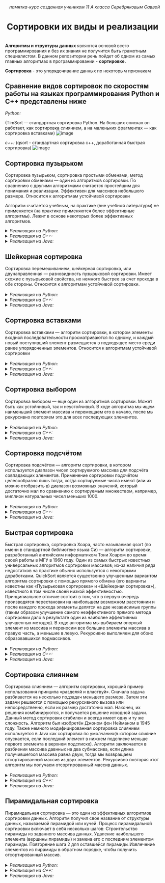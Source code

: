 <h6 align="right">памятка-курс созданная учеником 11 А класса Серебряковым Саввой</h6>
<h1 align="center">Сортировки их виды и реализации</h1>
<br>
<b>Алгоритмы и структуры данных</b> являются основой всего программирования и без их знания не получится быть грамотным специалистом. В данном репозитории речь пойдет об одном из самых главных алгоритмах в программировании - <b>сортировке.</b>

<b>Сортировка</b> - это упорядочивание данных по некоторым признакам
<h2>Сравнение видов сортировок по скоростям работы на языках программирования Python и C++ представлены ниже</h2>

_Python:_

(TimSort — стандартная сортировка Python. На больших списках он работает, как сортировка слиянием, а на маленьких фрагментах — как сортировка вставками)
![image](https://github.com/devopn/structures-and-algoritms/assets/65233658/f91c0798-0509-4660-b321-f1e2c8a539b3)

_c++:_
(qsort - стандартная сортировка c++, доработанная быстрая сортировка)
![image](https://github.com/devopn/structures-and-algoritms/assets/65233658/d563bfb3-ad9e-4add-a8f1-72d17ec118a9)



<h2>Сортировка пузырьком</h2>
Сортировка пузырьком, сортировка простыми обменами, метод сортировки обменами — один из алгоритмов сортировки. По сравнению с другими алгоритмами считается простейшим для понимания и реализации. Эффективен для массивов небольшого размера. Относится к алгоритмам устойчивой сортировки 

Алгоритм считается учебным, на практике (вне учебной литературы) не применяется (на практике применяются более эффективные алгоритмы). Лежит в основе некоторых более эффективных алгоритмов. 
<br>

<details>  
  
<summary><i>Реализация на Python:</i></summary>

```python
 def bubble_sort(array):  
    N = len(array)  
    for i in range(N-1):  
        for j in range(N-i-1):  
            if array[j] > array[j+1]: 
                array[j],array[j+1] \ 
                    = array[j+1], array[j]
```
</details>
<details>
<summary><i>Реализация на C++:</i></summary>
  
```C++
void bubbleSort(int arr[], int n)
{
    int i, j;
    bool swapped;
    for (i = 0; i < n - 1; i++) {
        swapped = false;
        for (j = 0; j < n - i - 1; j++) {
            if (arr[j] > arr[j + 1]) {
                swap(arr[j], arr[j + 1]);
                swapped = true;
            }
        }
        if (swapped == false)
            break;
    }
}
```
</details>
<details>
  
<summary><i>Реализация на Java:</i></summary>
  
```java
static void bubbleSort(int arr[], int n)
    {
        int i, j, temp;
        boolean swapped;
        for (i = 0; i < n - 1; i++) {
            swapped = false;
            for (j = 0; j < n - i - 1; j++) {
                if (arr[j] > arr[j + 1]) {
                    temp = arr[j];
                    arr[j] = arr[j + 1];
                    arr[j + 1] = temp;
                    swapped = true;
                }
            }
            if (swapped == false)
                break;
        }
    }
```
</details>

<h2>Шейкерная сортировка</h2>
Сортировка перемешиванием, шейкерная сортировка, или двунаправленная — разновидность пузырьковой сортировки. Имеет схожие с пузырьковой свойства, но немного быстрее за счет прохода в обе стороны. Относится к алгоритмам устойчивой сортировки.
<br>
<br>

<details>
  
<summary><i>Реализация на Python:</i></summary>
  
```python
def shake_sort(array):  
    left = 0  
    right = len(array) - 1  
    while left <= right:  
        for i in range(left, right, 1):  
            if array[i] > array[i + 1]:  
                array[i], array[i + 1] = array[i + 1], array[i]  
            right -= 1 
        for i in range(right, left, -1):  
           if array[i - 1] > array[i]:
              array[i], array[i - 1] = array[i - 1], array[i]  
            left += 1 
```
</details>

<details>
<summary><i>Реализация на C++:</i></summary>
  
```C++
void shake_sort(int arr[], int n)
{
    int i, j;
    bool swapped = true;
    while (swapped) {
        swapped = false;
        for (j = 0; j < n - 1; j++) {
            if (arr[j] > arr[j + 1]) {
                swap(arr[j], arr[j + 1]);
                swapped = true;
            }
        }
        for (j = n-1; j > 0; j--) {
            if (arr[j] > arr[j + 1]) {
                swap(arr[j], arr[j + 1]);
                swapped = true;
            }
        }
        
    }
}
```
</details>

<details>
<summary><i>Реализация на Java:</i></summary>
  
```java
void CocktailSort(int a[], int n)
{
    bool swapped = true;
    int start = 0;
    int end = n - 1;
    while (swapped) {
        swapped = false;
        for (int i = start; i < end; ++i) {
            if (a[i] > a[i + 1]) {
                swap(a[i], a[i + 1]);
                swapped = true;
            }
        }
        if (!swapped)
            break;
        swapped = false;
        --end;
        for (int i = end - 1; i >= start; --i) {
            if (a[i] > a[i + 1]) {
                swap(a[i], a[i + 1]);
                swapped = true;
            }
        }
        ++start;
    }
}
```
</details>

<h2>Сортировка вставками </h2>
Сортировка вставками — алгоритм сортировки, в котором элементы входной последовательности просматриваются по одному, и каждый новый поступивший элемент размещается в подходящее место среди ранее упорядоченных элементов. Относится к алгоритмам устойчивой сортировки 
<br>
<br>

<details>

<summary><i>Реализация на Python:</i></summary>
  
```python
def sort(arr): 
    for i in range(1, len(arr)): 
        key = arr[i] 
        j = i - 1 
        while j >= 0 and key < arr[j]: 
            arr[j+1] = arr[j] 
            j -= 1 
        arr[j+1] = key
```

</details>

<details>
<summary><i>Реализация на C++:</i></summary>
  
```C++
void insertionSort(int arr[], int n)
{
    int i, key, j;
    for (i = 1; i < n; i++) {
        key = arr[i];
        j = i - 1;
        while (j >= 0 && arr[j] > key) {
            arr[j + 1] = arr[j];
            j = j - 1;
        }
        arr[j + 1] = key;
    }
}
```

</details>

<details>

<summary><i>Реализация на Java:</i></summary>
  
```java
public class InsertionSort {
    void sort(int arr[])
    {
        int n = arr.length;
        for (int i = 1; i < n; ++i) {
            int key = arr[i];
            int j = i - 1;
            while (j >= 0 && arr[j] > key) {
                arr[j + 1] = arr[j];
                j = j - 1;
            }
            arr[j + 1] = key;
        }
    }
```

</details>

<h2>Сортировка выбором</h2>
Сортировка выбором — еще один из алгоритмов сортировки. Может быть как устойчивый, так и неустойчивый. 
В ходе алгоритма мы ищем наименьший элемент массива и перемещаем его в начало, после мы рекурсивно повторяем это для всех последующих элементов. 

<br>
<br>

<details>

<summary><i>Реализация на Python:</i></summary>
  
```python
def selection_sort(A): 
    for i in range(len(A) - 1): 
        min_index = i 
        for k in range(i + 1, len(A)): 
            if A[k] < A[min_index]: 
                min_index = k 
        A[i], A[min_index] = A[min_index], A[i] 
```

</details>

<details>
<summary><i>Реализация на C++:</i></summary>
  
```C++
void selectionSort(int arr[], int n) 
{ 
    int i, j, min_idx; 
    for (i = 0; i < n - 1; i++) { 
        min_idx = i; 
        for (j = i + 1; j < n; j++) { 
            if (arr[j] < arr[min_idx]) 
                min_idx = j; 
        } 
        if (min_idx != i) 
            swap(arr[min_idx], arr[i]); 
    } 
} 
```

</details>

<details>

<summary><i>Реализация на Java:</i></summary>
  
```java
public class SelectionSort 
{ 
    void sort(int arr[]) 
    { 
        int n = arr.length; 
  
        for (int i = 0; i < n-1; i++) 
        { 
            int min_idx = i; 
            for (int j = i+1; j < n; j++) 
                if (arr[j] < arr[min_idx]) 
                    min_idx = j; 
            int temp = arr[min_idx]; 
            arr[min_idx] = arr[i]; 
            arr[i] = temp; 
        } 
    }
} 
```

</details>

<h2>Сортировка подсчётом</h2>
Сортировка подсчётом — алгоритм сортировки, в котором используется диапазон чисел сортируемого массива  для подсчёта совпадающих элементов. Применение сортировки подсчётом целесообразно лишь тогда, когда сортируемые числа имеют (или их можно отобразить в) диапазон возможных значений, который достаточно мал по сравнению с сортируемым множеством, например, миллион натуральных чисел меньших 1000. 

<br>
<br>

<details>

<summary><i>Реализация на Python:</i></summary>
  
```python
def count_sort(array): 
    scope = max(array) + 1 
    C = [0] * scope 
    for x in array: 
        C[x] += 1 
    array[:] = [] 
    for number in range(scope): 
        array += [number] * C[number] 
```

</details>

<details>
<summary><i>Реализация на C++:</i></summary>
  
```C++
void count_sort(int arr[], int n) 
{ 
    int k = *max_element(arr, arr + n);
    int count[k + 1] = { 0 }; 
    for (int i = 0; i < n; i++) { 
        count[arr[i]]++; 
    } 
    for (int i = 1; i <= k; i++) { 
        count[i] = count[i] + count[i - 1]; 
    } 
    int ans[n]; 
    for (int i = n - 1; i >= 0; i--) { 
        ans[--count[arr[i]]] = arr[i]; 
    } 
    for (int i = 0; i < n; i++) { 
        arr[i] = ans[i]; 
    } 
} 
  
```

</details>

<details>

<summary><i>Реализация на Java:</i></summary>
  
```java
public class CountingSort {
    void sort(char arr[])
    {
        int n = arr.length;
        char output[] = new char[n];
        int count[] = new int[256];
        for (int i = 0; i < 256; ++i)
            count[i] = 0;
        for (int i = 0; i < n; ++i)
            ++count[arr[i]];
        for (int i = 1; i <= 255; ++i)
            count[i] += count[i - 1];
        for (int i = 0; i < n; ++i) {
            output[count[arr[i]] - 1] = arr[i];
            --count[arr[i]];
        }
        for (int i = 0; i < n; ++i)
            arr[i] = output[i];
    }
```

</details>

<h2>Быстрая сортировка</h2>
Быстрая сортировка, сортировка Хоара, часто называемая qsort (по имени в стандартной библиотеке языка Си) — алгоритм сортировки, разработанный английским информатиком Тони Хоаром во время своей работы в МГУ в 1960 году. Один из самых быстрых известных универсальных алгоритмов сортировки массивов; из-за наличия ряда недостатков на практике обычно используется с некоторыми доработками. 
QuickSort является существенно улучшенным вариантом алгоритма сортировки с помощью прямого обмена (его варианты известны как «Пузырьковая сортировка» и «Шейкерная сортировка»), известного в том числе своей низкой эффективностью.  
Принципиальное отличие состоит в том, что в первую очередь производятся перестановки на наибольшем возможном расстоянии и после каждого прохода элементы делятся на две независимые группы (таким образом улучшение самого неэффективного прямого метода сортировки дало в результате один из наиболее эффективных улучшенных методов). 
В ходе алгоритма мы выбираем опорный элемент из массива и переносим все большие элементы массива в правую часть, а меньшие в левую. Рекурсивно выполняем для обоих образовавшихся подмассивов. 

<br>
<br>

<details>

<summary><i>Реализация на Python:</i></summary>
  
```python
def partition(array, low, high):
    pivot = array[high]
    i = low - 1
    for j in range(low, high):
        if array[j] <= pivot:
            i = i + 1
            (array[i], array[j]) = (array[j], array[i])
    (array[i + 1], array[high]) = (array[high], array[i + 1])
    return i + 1

def quicksort(array, low, high):
    if low < high:
        pi = partition(array, low, high)
        quicksort(array, low, pi - 1)
        quicksort(array, pi + 1, high)
```

</details>

<details>
<summary><i>Реализация на C++:</i></summary>
  
```C++
int partition(int arr[],int low,int high)
{
  int pivot=arr[high];
  int i=(low-1);
  for(int j=low;j<=high;j++)
  {
    if(arr[j]<pivot)
    {
      i++;
      swap(arr[i],arr[j]);
    }
  }
  swap(arr[i+1],arr[high]);
  return (i+1);
}

void quickSort(int arr[],int low,int high)
{
  if(low<high)
  {
    int pi=partition(arr,low,high);
    quickSort(arr,low,pi-1);
    quickSort(arr,pi+1,high);
  }
}
  
```

</details>

<details>

<summary><i>Реализация на Java:</i></summary>
  
```java
static void swap(int[] arr, int i, int j)
    {
        int temp = arr[i];
        arr[i] = arr[j];
        arr[j] = temp;
    }
    static int partition(int[] arr, int low, int high)
    {
        int pivot = arr[high];
        int i = (low - 1);
        for (int j = low; j <= high - 1; j++) {
            if (arr[j] < pivot) {
                i++;
                swap(arr, i, j);
            }
        }
        swap(arr, i + 1, high);
        return (i + 1);
    }
    static void quickSort(int[] arr, int low, int high)
    {
        if (low < high) {
            int pi = partition(arr, low, high);
            quickSort(arr, low, pi - 1);
            quickSort(arr, pi + 1, high);
        }
    }
    public static void printArr(int[] arr)
    {
        for (int i = 0; i < arr.length; i++) {
            System.out.print(arr[i] + " ");
        }
    }
```

</details>

<h2>Сортировка слиянием</h2>
Сортировка слиянием — алгоритм сортировки, хороший пример использования принципа «разделяй и властвуй». Сначала задача разбивается на несколько подзадач меньшего размера. Затем эти задачи решаются с помощью рекурсивного вызова или непосредственно, если их размер достаточно мал. Наконец, их решения комбинируются, и получается решение исходной задачи. Данный метод сортировки стабилен и всегда имеет одну и ту же сложность. 
Алгоритм был изобретён Джоном фон Нейманом в 1945 году. 
Также немного модифицированная сортировка слиянием используется в Java как сортировка по умолчанию(в котором слияние опускается, если последний элемент в нижнем подсписке меньше первого элемента в верхнем подсписке). 
Алгоритм заключается в разбиении массива давнных на два субмассива, если длина получившегося массива равна двум, тогда мы возвращаем отсортированный массив из двух элементов. Рекурсивно повторяя этот алгоритм мы получаем отсортированный массив данных. 

<br>
<br>

<details>

<summary><i>Реализация на Python:</i></summary>
  
```python
def mergeSort(arr):
    if len(arr) > 1:
        mid = len(arr)//2
        L = arr[:mid]
        R = arr[mid:]
        mergeSort(L)
        mergeSort(R)
        i = j = k = 0
        while i < len(L) and j < len(R):
            if L[i] <= R[j]:
                arr[k] = L[i]
                i += 1
            else:
                arr[k] = R[j]
                j += 1
            k += 1
        while i < len(L):
            arr[k] = L[i]
            i += 1
            k += 1
 
        while j < len(R):
            arr[k] = R[j]
            j += 1
            k += 1
```

</details>

<details>
<summary><i>Реализация на C++:</i></summary>
  
```C++
void merge(int array[], int const left, int const mid,
           int const right)
{
    int const subArrayOne = mid - left + 1;
    int const subArrayTwo = right - mid;
    auto *leftArray = new int[subArrayOne],
         *rightArray = new int[subArrayTwo];
    for (auto i = 0; i < subArrayOne; i++)
        leftArray[i] = array[left + i];
    for (auto j = 0; j < subArrayTwo; j++)
        rightArray[j] = array[mid + 1 + j];
 
    auto indexOfSubArrayOne = 0, indexOfSubArrayTwo = 0;
    int indexOfMergedArray = left;
    while (indexOfSubArrayOne < subArrayOne
           && indexOfSubArrayTwo < subArrayTwo) {
        if (leftArray[indexOfSubArrayOne]
            <= rightArray[indexOfSubArrayTwo]) {
            array[indexOfMergedArray]
                = leftArray[indexOfSubArrayOne];
            indexOfSubArrayOne++;
        }
        else {
            array[indexOfMergedArray]
                = rightArray[indexOfSubArrayTwo];
            indexOfSubArrayTwo++;
        }
        indexOfMergedArray++;
    }
    while (indexOfSubArrayOne < subArrayOne) {
        array[indexOfMergedArray]
            = leftArray[indexOfSubArrayOne];
        indexOfSubArrayOne++;
        indexOfMergedArray++;
    }
    while (indexOfSubArrayTwo < subArrayTwo) {
        array[indexOfMergedArray]
            = rightArray[indexOfSubArrayTwo];
        indexOfSubArrayTwo++;
        indexOfMergedArray++;
    }
    delete[] leftArray;
    delete[] rightArray;
}
void mergeSort(int array[], int const begin, int const end)
{
    if (begin >= end)
        return;
 
    int mid = begin + (end - begin) / 2;
    mergeSort(array, begin, mid);
    mergeSort(array, mid + 1, end);
    merge(array, begin, mid, end);
}
```

</details>

<details>

<summary><i>Реализация на Java:</i></summary>
  
```java
class MergeSort {
    void merge(int arr[], int l, int m, int r)
    {
        int n1 = m - l + 1;
        int n2 = r - m;
        int L[] = new int[n1];
        int R[] = new int[n2];
        for (int i = 0; i < n1; ++i)
            L[i] = arr[l + i];
        for (int j = 0; j < n2; ++j)
            R[j] = arr[m + 1 + j];
        int i = 0, j = 0;
        int k = l;
        while (i < n1 && j < n2) {
            if (L[i] <= R[j]) {
                arr[k] = L[i];
                i++;
            }
            else {
                arr[k] = R[j];
                j++;
            }
            k++;
        }
        while (i < n1) {
            arr[k] = L[i];
            i++;
            k++;
        }
        while (j < n2) {
            arr[k] = R[j];
            j++;
            k++;
        }
    }
    void sort(int arr[], int l, int r)
    {
        if (l < r) {
            int m = l + (r - l) / 2;
            sort(arr, l, m);
            sort(arr, m + 1, r);
            merge(arr, l, m, r);
        }
    }
```

</details>


<h2>Пирамидальная сортировка</h2>
Пирамидальная сортировка — это один из эффективных алгоритмов сортировки данных. Алгоритм получил свое название от структуры данных, называемой пирамидой или кучей. 
Процесс пирамидальной сортировки включает в себя несколько шагов: 
Строительство пирамиды из заданного массива данных. 
Удаление наибольшего элемента (вершины пирамиды) и замена его с последним элементом пирамиды. 
Повторение шага 2 для оставшейся пирамиды.Извлечение элементов из пирамиды в обратном порядке, чтобы получить отсортированный массив. 

<br>

<br>

<details>

<summary><i>Реализация на Python:</i></summary>
  
```python
def heapify(arr, N, i):
    largest = i  
    l = 2 * i + 1    
    r = 2 * i + 2     
    if l < N and arr[largest] < arr[l]:
        largest = l
    if r < N and arr[largest] < arr[r]:
        largest = r
    if largest != i:
        arr[i], arr[largest] = arr[largest], arr[i] 
        heapify(arr, N, largest)
 
def heapSort(arr):
    N = len(arr)
    for i in range(N//2 - 1, -1, -1):
        heapify(arr, N, i)
    for i in range(N-1, 0, -1):
        arr[i], arr[0] = arr[0], arr[i]
        heapify(arr, i, 0)
```

</details>

<details>
<summary><i>Реализация на C++:</i></summary>
  
```C++
void heapify(int arr[], int N, int i)
{

    int largest = i;
    int l = 2 * i + 1;
    int r = 2 * i + 2;
    if (l < N && arr[l] > arr[largest])
        largest = l;
    if (r < N && arr[r] > arr[largest])
        largest = r;
    if (largest != i) {
        swap(arr[i], arr[largest]);
        heapify(arr, N, largest);
    }
}
void heapSort(int arr[], int N)
{
    for (int i = N / 2 - 1; i >= 0; i--)
        heapify(arr, N, i);
    for (int i = N - 1; i > 0; i--) {
        swap(arr[0], arr[i]);
        heapify(arr, i, 0);
    }
}
```

</details>

<details>

<summary><i>Реализация на Java:</i></summary>
  
```java
public class HeapSort {
    public void sort(int arr[])
    {
        int N = arr.length;
        for (int i = N / 2 - 1; i >= 0; i--)
            heapify(arr, N, i);
        for (int i = N - 1; i > 0; i--) {
            int temp = arr[0];
            arr[0] = arr[i];
            arr[i] = temp;
            heapify(arr, i, 0);
        }
    }
    void heapify(int arr[], int N, int i)
    {
        int largest = i; 
        int l = 2 * i + 1; 
        int r = 2 * i + 2; 
        if (l < N && arr[l] > arr[largest])
            largest = l;
        if (r < N && arr[r] > arr[largest])
            largest = r;
        if (largest != i) {
            int swap = arr[i];
            arr[i] = arr[largest];
            arr[largest] = swap;
            heapify(arr, N, largest);
        }
    }
}
```

</details>
